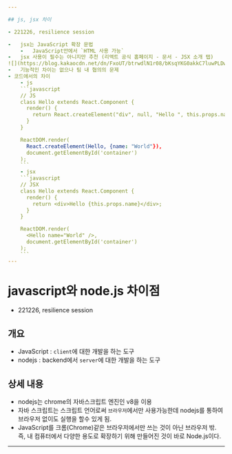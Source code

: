 ```yaml
---

## js, jsx 차이

- 221226, resilience session

-   jsx는 JavaScript 확장 문법
	-   JavaScript안에서 `HTML 사용 가능`
-   jsx 사용이 필수는 아니지만 추천 (리액트 공식 홈페이지 - 문서 - JSX 소개 탭)
![](https://blog.kakaocdn.net/dn/FxoUT/btrwdlN1r08/bKsqYKG0akkC7luwPLDws0/img.png)
-   기능적인 차이는 없으나 팀 내 협의의 문제
- 코드에서의 차이
	- js
	```javascript
	// JS
	class Hello extends React.Component {
	  render() {
	    return React.createElement("div", null, "Hello ", this.props.name);
	  }
	}

	ReactDOM.render(
	  React.createElement(Hello, {name: "World"}),
	  document.getElementById('container')
	);
	```
	- jsx
	```javascript
	// JSX
	class Hello extends React.Component {
	  render() {
	    return <div>Hello {this.props.name}</div>;
	  }
	}

	ReactDOM.render(
	  <Hello name="World" />,
	  document.getElementById('container')
	);
	```
---
```


# javascript와 node.js 차이점

- 221226, resilience session

## 개요
- JavaScript : `client`에 대한 개발을 하는 도구
- nodejs : backend에서 `server`에 대한 개발을 하는 도구

## 상세 내용
- nodejs는 chrome의 자바스크립트 엔진인 v8을 이용
- 자바 스크립트는 스크립트 언어로써 `브라우저`에서만 사용가능한데 nodejs를 통하여 브라우저 없이도 실행을 할수 있게 됨.
- JavaScript를 크롬(Chrome)같은 브라우저에서만 쓰는 것이 아닌 브라우저 밖. 즉, 내 컴퓨터에서 다양한 용도로 확장하기 위해 만들어진 것이 바로 Node.js이다.

---


<!--stackedit_data:
eyJoaXN0b3J5IjpbLTEyMDY4ODU4MjAsNTM3MTM2NDg4LDYxMj
A0NDM1OV19
-->